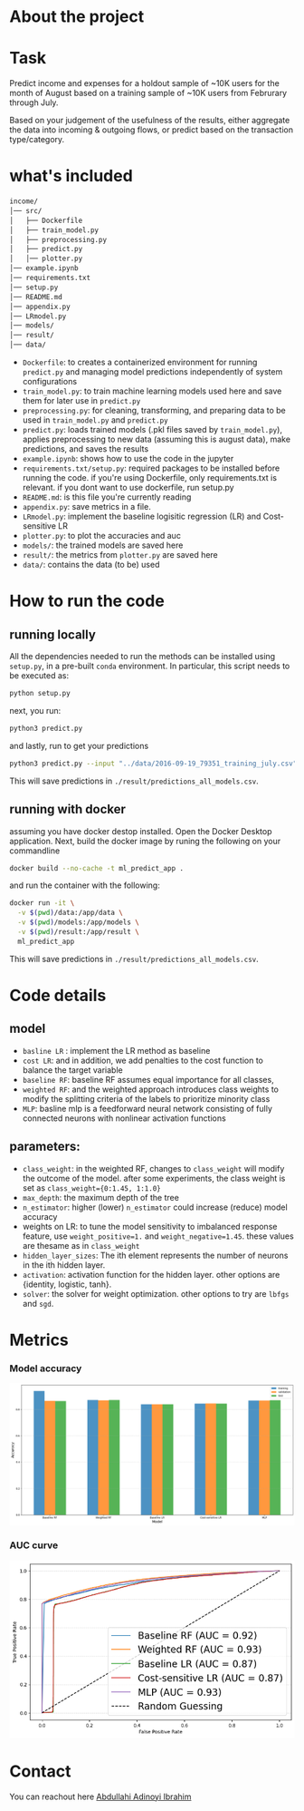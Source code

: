 
# About the project

# Task

Predict income and expenses for a holdout sample of ~10K users for the month of August based on a training sample of ~10K users from Februrary through July.

Based on your judgement of the usefulness of the results, either aggregate the data into incoming & outgoing flows, or predict based on the transaction type/category.

# what's included

```bash
income/
│── src/
│   ├── Dockerfile
│   ├── train_model.py
│   ├── preprocessing.py
│   ├── predict.py
│   │── plotter.py
│── example.ipynb
│── requirements.txt
│── setup.py
│── README.md
│── appendix.py
│── LRmodel.py
│── models/
│── result/
│── data/

```

- ```Dockerfile```: to creates a containerized environment for running `predict.py` and managing model predictions independently of system configurations
- ```train_model.py```: to train machine learning models used here and save them for later use in `predict.py`
- ```preprocessing.py```: for cleaning, transforming, and preparing data to be used in `train_model.py` and `predict.py`
- ```predict.py```:  loads trained models (.pkl files saved by `train_model.py`), applies preprocessing to new data (assuming this is august data), make predictions, and saves the results
- ```example.ipynb```: shows how to use the code in the jupyter
- ```requirements.txt/setup.py```: required packages to be installed before running the code. if you're using Dockerfile, only requirements.txt is relevant. if you dont want to use dockerfile, run setup.py
- ```README.md```: is this file you're currently reading
- ```appendix.py```: save metrics in a file.
- ```LRmodel.py```: implement the baseline logisitic regression (LR) and Cost-sensitive LR
- ```plotter.py```: to plot the accuracies and auc
- ```models/```: the trained models are saved here
- ```result/```: the metrics from `plotter.py` are saved here
- ```data/```: contains the data (to be) used



# How to run the code

## running locally

All the dependencies needed to run the methods can be installed using ```setup.py```, in a pre-built ```conda``` environment. In particular, this script needs to be executed as:

```bash
python setup.py
```
next, you run:

```bash
python3 predict.py
```
and lastly, run to get your predictions
```bash
python3 predict.py --input "../data/2016-09-19_79351_training_july.csv"
```

This will save predictions in `./result/predictions_all_models.csv`.

## running with docker

assuming you have docker destop installed. Open the Docker Desktop application. Next, build the docker image by runing the following on your commandline

```bash
docker build --no-cache -t ml_predict_app .
```

and run the container with the following:

```bash
docker run -it \
  -v $(pwd)/data:/app/data \
  -v $(pwd)/models:/app/models \
  -v $(pwd)/result:/app/result \
  ml_predict_app
```

This will save predictions in `./result/predictions_all_models.csv`.

# Code details

## model

- `basline LR` : implement the LR method as baseline 
- `cost LR`: and in addition, we add penalties to the cost function to balance the target variable
- `baseline RF`: baseline RF assumes equal importance for all classes, 
- `weighted RF`: and the weighted approach introduces class weights to modify the splitting criteria of the labels to prioritize minority class
- `MLP`: basline mlp is a feedforward neural network consisting of fully connected neurons with nonlinear activation functions

## parameters:

- `class_weight`: in the weighted RF, changes to `class_weight` will modify the outcome of the model. after some experiments, the class weight is set as `class_weight={0:1.45, 1:1.0}`
- `max_depth`: the maximum depth of the tree
- `n_estimator`: higher (lower) `n_estimator` could increase (reduce) model accuracy
- weights on LR: to tune the model sensitivity to imbalanced response feature, use `weight_positive=1.` and  `weight_negative=1.45`. these values are thesame as in `class_weight`
- `hidden_layer_sizes`: The ith element represents the number of neurons in the ith hidden layer.
- `activation`: activation function for the hidden layer. other options are {identity, logistic, tanh}.
- `solver`: the solver for weight optimization. other options to try are `lbfgs` and `sgd`.

# Metrics

### Model accuracy
<p align="center" width=10%>
<img src ="./src/result/accuracy.png"><br>
</p>

### AUC curve
<p align="center" width=10%>
<img src ="./src/result/auc.png"><br>
</p>

# Contact
You can reachout here [Abdullahi Adinoyi Ibrahim](https://github.com/aadinoyiibrahim)